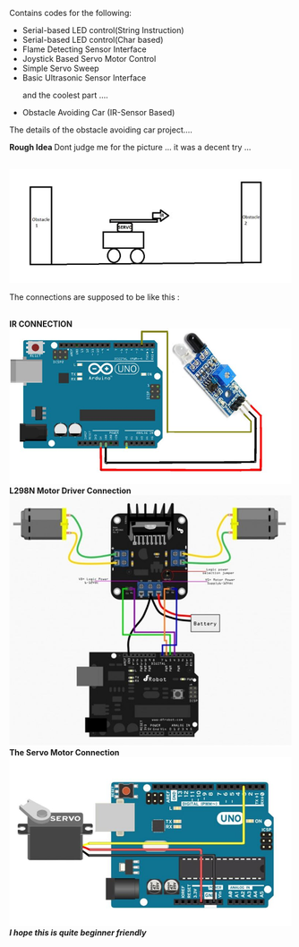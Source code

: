 Contains codes for the following:
<ul>
  <li>Serial-based LED control(String Instruction)</li>
  <li>Serial-based LED control(Char based)</li>
  <li>Flame Detecting Sensor Interface</li>
  <li>Joystick Based Servo Motor Control</li>
  <li>Simple Servo Sweep</li>
  <li>Basic Ultrasonic Sensor Interface</li>
  <p>and the coolest part .... </p>
  <li>Obstacle Avoiding Car (IR-Sensor Based) </li>
</ul>
The details of the obstacle avoiding car project.... <br>
<p> <strong> Rough Idea </strong> Dont judge me for the picture ... it was a decent try ... </p><br>
<img src = "https://github.com/kunal768/Arduino-Stuff/blob/master/public/idea.JPG">
<p> The connections are supposed to be like this : </p><br>
<strong> IR CONNECTION </strong><br>
<img src = "https://github.com/kunal768/Arduino-Stuff/blob/master/public/conn1.JPG"> 
<strong>L298N Motor Driver Connection </strong><br>
<img src = "https://github.com/kunal768/Arduino-Stuff/blob/master/public/conn2.JPG">
<strong>The Servo Motor Connection </strong><br>
<img src = "https://github.com/kunal768/Arduino-Stuff/blob/master/public/conn3.JPG">
<em><strong> I hope this is quite beginner friendly </strong></em>
  
  
